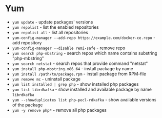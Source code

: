 # Yum

- `yum update` - update packages' versions
- `yum repolist` - list the enabled repositories
- `yum repolist all` - list all repositories
- `yum-config-manager --add-repo https://example.com/docker-ce.repo` - add repository
- `yum-config-manager --disable remi-safe` - remove repo
- `yum search php-mbstring` - search repos which name contains substring "php-mbstring"
- `yum search netstat` - search repos that provide command "netstat"
- `yum install php-mbstring.x86_64` - install package by name
- `yum install /path/to/package.rpm` - install package from RPM-file
- `yum remove mc` - uninstall package
- `yum list installed | grep php` - show installed php packages
- `yum list librdkafka` - show installed and available package by name `librdkafka`
- `yum --showduplicates list php-pecl-rdkafka` - show available versions of the package
- `yum -y remove php*` - remove all php packages
